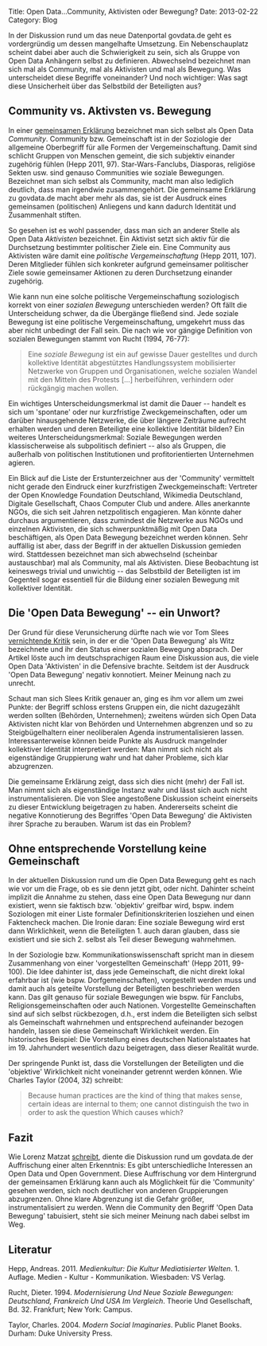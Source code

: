 Title: Open Data...Community, Aktivisten oder Bewegung?
Date: 2013-02-22
Category: Blog

In der Diskussion rund um das neue Datenportal govdata.de geht es vordergründig um dessen mangelhafte Umsetzung. Ein Nebenschauplatz scheint dabei aber auch die Schwierigkeit zu sein, sich als Gruppe von Open Data Anhängern selbst zu definieren. Abwechselnd bezeichnet man sich mal als Community, mal als Aktivisten und mal als Bewegung. Was unterscheidet diese Begriffe voneinander? Und noch wichtiger: Was sagt diese Unsicherheit über das Selbstbild der Beteiligten aus?

## Community vs. Aktivsten vs. Bewegung

In einer [gemeinsamen Erklärung](http://web.archive.org/web/20130305215429/http://not-your-govdata.de/) bezeichnet man sich selbst als Open Data _Community_. Community bzw. Gemeinschaft ist in der Soziologie der allgemeine Oberbegriff für alle Formen der Vergemeinschaftung. Damit sind schlicht Gruppen von Menschen gemeint, die sich subjektiv einander zugehörig fühlen (Hepp 2011, 97). Star-Wars-Fanclubs, Diasporas, religiöse Sekten usw. sind genauso Communities wie soziale Bewegungen. Bezeichnet man sich selbst als Community, macht man also lediglich deutlich, dass man irgendwie zusammengehört. Die gemeinsame Erklärung zu govdata.de macht aber mehr als das, sie ist der Ausdruck eines gemeinsamen (politischen) Anliegens und kann dadurch Identität und Zusammenhalt stiften.

So gesehen ist es wohl passender, dass man sich an anderer Stelle als Open Data _Aktivisten_ bezeichnet. Ein Aktivist setzt sich aktiv für die Durchsetzung bestimmter politischer Ziele ein. Eine Community aus Aktivisten wäre damit eine _politische Vergemeinschaftung_ (Hepp 2011, 107). Deren Mitglieder fühlen sich konkreter aufgrund gemeinsamer politischer Ziele sowie gemeinsamer Aktionen zu deren Durchsetzung einander zugehörig.

Wie kann nun eine solche politische Vergemeinschaftung soziologisch korrekt von einer _sozialen Bewegung_ unterschieden werden? Oft fällt die Unterscheidung schwer, da die Übergänge fließend sind. Jede soziale Bewegung ist eine politische Vergemeinschaftung, umgekehrt muss das aber nicht unbedingt der Fall sein. Die nach wie vor gängige Definition von sozialen Bewegungen stammt von Rucht (1994, 76-77):

> Eine _soziale Bewegung_ ist ein auf gewisse Dauer gestelltes und durch kollektive Identität abgestütztes Handlungssystem mobilisierter Netzwerke von Gruppen und Organisationen, welche sozialen Wandel mit den Mitteln des Protests [...] herbeiführen, verhindern oder rückgängig machen wollen.

Ein wichtiges Unterscheidungsmerkmal ist damit die Dauer -- handelt es sich um 'spontane' oder nur kurzfristige Zweckgemeinschaften, oder um darüber hinausgehende Netzwerke, die über längere Zeiträume aufrecht erhalten werden und deren Beteiligte eine kollektive Identität bilden? Ein weiteres Unterscheidungsmerkmal: Soziale Bewegungen werden klassischerweise als subpolitisch definiert -- also als Gruppen, die außerhalb von politischen Institutionen und profitorientierten Unternehmen agieren.

Ein Blick auf die Liste der Erstunterzeichner aus der 'Community' vermittelt nicht gerade den Eindruck einer kurzfristigen Zweckgemeinschaft: Vertreter der Open Knowledge Foundation Deutschland, Wikimedia Deutschland, Digitale Gesellschaft, Chaos Computer Club und andere. Alles anerkannte NGOs, die sich seit Jahren netzpolitisch engagieren. Man könnte daher durchaus argumentieren, dass zumindest die Netzwerke aus NGOs und einzelnen Aktivisten, die sich schwerpunktmäßig mit Open Data beschäftigen, als Open Data Bewegung bezeichnet werden können. Sehr auffällig ist aber, dass der Begriff  in der aktuellen Diskussion gemieden wird. Stattdessen bezeichnet man sich abwechselnd (scheinbar austauschbar) mal als Community, mal als Aktivisten. Diese Beobachtung ist keineswegs trivial und unwichtig -- das Selbstbild der Beteiligten ist im Gegenteil sogar essentiell für die Bildung einer sozialen Bewegung mit kollektiver Identität.

## Die 'Open Data Bewegung' -- ein Unwort?

Der Grund für diese Verunsicherung dürfte nach wie vor Tom Slees [vernichtende Kritik](http://web.archive.org/web/20130301032211/http://tomslee.net:80/2012/05/why-the-open-data-movement-is-a-joke.html?) sein, in der er die 'Open Data Bewegung' als Witz bezeichnete und ihr den Status einer sozialen Bewegung absprach. Der Artikel löste auch im deutschsprachigen Raum eine Diskussion aus, die viele Open Data 'Aktivisten' in die Defensive brachte. Seitdem ist der Ausdruck 'Open Data Bewegung' negativ konnotiert. Meiner Meinung nach zu unrecht.

Schaut man sich Slees Kritik genauer an, ging es ihm vor allem um zwei Punkte: der Begriff schloss erstens Gruppen ein, die nicht dazugezählt werden sollten (Behörden, Unternehmen); zweitens würden sich Open Data Aktivisten nicht klar von Behörden und Unternehmen abgrenzen und so zu Steigbügelhaltern einer neoliberalen Agenda instrumentalisieren lassen. Interessanterweise können beide Punkte als Ausdruck mangelnder kollektiver Identität interpretiert werden: Man nimmt sich nicht als eigenständige Gruppierung wahr und hat daher Probleme, sich klar abzugrenzen.

Die gemeinsame Erklärung zeigt, dass sich dies nicht (mehr) der Fall ist. Man nimmt sich als eigenständige Instanz wahr und lässt sich auch nicht instrumentalisieren. Die von Slee angestoßene Diskussion scheint einerseits zu dieser Entwicklung beigetragen zu haben. Andererseits scheint die negative Konnotierung des Begriffes 'Open Data Bewegung' die Aktivisten ihrer Sprache zu berauben. Warum ist das ein Problem?

## Ohne entsprechende Vorstellung keine Gemeinschaft

In der aktuellen Diskussion rund um die Open Data Bewegung geht es nach wie vor um die Frage, ob es sie denn jetzt gibt, oder nicht. Dahinter scheint implizit die Annahme zu stehen, dass eine Open Data Bewegung nur dann existiert, wenn sie faktisch bzw. 'objektiv' greifbar wird, bspw. indem Soziologen mit einer Liste formaler Definitionskriterien losziehen und einen Faktencheck machen. Die Ironie daran: Eine soziale Bewegung wird erst dann Wirklichkeit, wenn die Beteiligten 1. auch daran glauben, dass sie existiert und sie sich 2. selbst als Teil dieser Bewegung wahrnehmen.

In der Soziologie bzw. Kommunikationswissenschaft spricht man in diesem Zusammenhang von einer 'vorgestellten Gemeinschaft' (Hepp 2011, 99-100). Die Idee dahinter ist, dass jede Gemeinschaft, die nicht direkt lokal erfahrbar ist (wie bspw. Dorfgemeinschaften), vorgestellt werden muss und damit auch als geteilte Vorstellung der Beteiligten beschrieben werden kann. Das gilt genauso für soziale Bewegungen wie bspw. für Fanclubs, Religionsgemeinschaften oder auch Nationen. Vorgestellte Gemeinschaften sind auf sich selbst rückbezogen, d.h., erst indem die Beteiligten sich selbst als Gemeinschaft wahrnehmen und entsprechend aufeinander bezogen handeln, lassen sie diese Gemeinschaft Wirklichkeit werden. Ein historisches Beispiel: Die Vorstellung eines deutschen Nationalstaates hat im 19. Jahrhundert wesentlich dazu beigetragen, dass dieser Realität wurde.

Der springende Punkt ist, dass die Vorstellungen der Beteiligten und die 'objektive' Wirklichkeit nicht voneinander getrennt werden können. Wie Charles Taylor (2004, 32) schreibt:

> Because human practices are the kind of thing that makes sense, certain ideas are internal to them; one cannot distinguish the two in order to ask the question Which causes which?

## Fazit

Wie Lorenz Matzat [schreibt](http://web.archive.org/web/20130223051145/http://datenjournalist.de:80/mein-fazit-aus-dem-streit-um-govdata/), diente die Diskussion rund um govdata.de der Auffrischung einer alten Erkenntnis: Es gibt unterschiedliche Interessen an Open Data und Open Government. Diese Auffrischung vor dem Hintergrund der gemeinsamen Erklärung kann auch als Möglichkeit für die 'Community' gesehen werden, sich noch deutlicher von anderen Gruppierungen abzugrenzen. Ohne klare Abgrenzung ist die Gefahr größer, instrumentalisiert zu werden. Wenn die Community den Begriff 'Open Data Bewegung' tabuisiert, steht sie sich meiner Meinung nach dabei selbst im Weg.

## Literatur

Hepp, Andreas. 2011. _Medienkultur: Die Kultur Mediatisierter Welten_. 1. Auflage. Medien - Kultur - Kommunikation. Wiesbaden: VS Verlag.

Rucht, Dieter. 1994. _Modernisierung Und Neue Soziale Bewegungen: Deutschland, Frankreich Und USA Im Vergleich_. Theorie Und Gesellschaft, Bd. 32. Frankfurt; New York: Campus.

Taylor, Charles. 2004. _Modern Social Imaginaries_. Public Planet Books. Durham: Duke University Press.